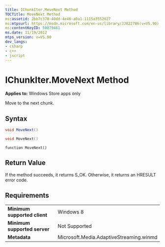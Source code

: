 ```yaml
---
title: IChunkIter.MoveNext Method
TOCTitle: MoveNext Method
ms:assetid: 2bb7c370-40dd-4e46-a0a1-1115a3552027
ms:mtpsurl: https://msdn.microsoft.com/en-us/library/JJ822706(v=VS.90)
ms:contentKeyID: 50079461
ms.date: 11/19/2012
mtps_version: v=VS.90
dev_langs:
- csharp
- c++
- jscript
---
```


# IChunkIter.MoveNext Method

**Applies to:** Windows Store apps only

Move to the next chunk.

## Syntax

``` csharp
void MoveNext()
```

``` c++
void MoveNext()
```

``` jscript
function MoveNext()
```

## Return Value

If the method succeeds, it returns S\_OK. Otherwise, it returns an HRESULT error code.

## Requirements

|||
|--- |--- |
|**Minimum supported client**|Windows 8|
|**Minimum supported server**|Not Supported|
|**Metadata**|Microsoft.Media.AdaptiveStreaming.winmd|

